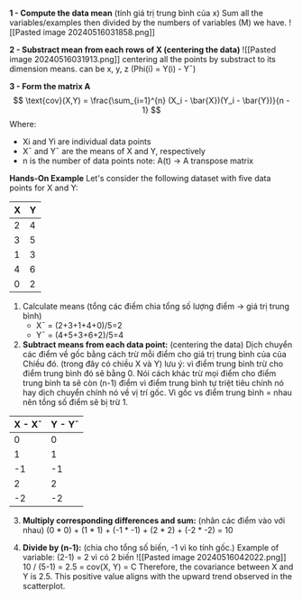 
**1 - Compute the data mean** (tính giá trị trung bình của x)
Sum all the variables/examples then divided by the numbers of variables (M) we have.
![[Pasted image 20240516031858.png]]


**2 - Substract mean from each rows of X (centering the data)** 
![[Pasted image 20240516031913.png]]
	centering all the points by substract to its dimension means.
	can be x, y, z (Phi(i) = Y(i) - Yˉ)


**3 - Form the matrix A**
$$
\text{cov}(X,Y) = \frac{\sum_{i=1}^{n} (X_i - \bar{X})(Y_i - \bar{Y})}{n - 1} 
$$
Where:
- Xi​ and Yi​ are individual data points
- Xˉ and Yˉ are the means of X and Y, respectively
- n is the number of data points
note: A(t) -> A transpose matrix


**Hands-On Example**
Let's consider the following dataset with five data points for X and Y:

| X   | Y   |
| --- | --- |
| 2   | 4   |
| 3   | 5   |
| 1   | 3   |
| 4   | 6   |
| 0   | 2   |

1. Calculate means (tổng các điểm chia tổng số lượng điểm -> giá trị trung bình)
	- Xˉ = (2+3+1+4+0)/5=2
    - Yˉ = (4+5+3+6+2)/5=4
2. **Subtract means from each data point:** (centering the data)
Dịch chuyển các điểm về gốc bằng cách trừ mỗi điểm cho giá trị trung bình của của Chiều đó. (trong đây có chiều X và Y)
lưu ý: vì điểm trung bình trừ cho điểm trung bình đó sẽ bằng 0. Nói cách khác trừ mọi điểm cho điểm trung bình ta sẽ còn (n-1) điểm 
	vì điểm trung bình tự triệt tiêu chính nó hay dịch chuyển chính nó về vị trí gốc. Vì gốc vs điểm trung bình = nhau nên tổng số điểm sẽ bị trừ 1. 

| X - Xˉ | Y - Yˉ |
| ------ | ------ |
| 0      | 0      |
| 1      | 1      |
| -1     | -1     |
| 2      | 2      |
| -2     | -2     |
3. **Multiply corresponding differences and sum:** (nhân các điểm vào với nhau)
	(0 * 0) + (1 * 1) + (-1 * -1) + (2 * 2) + (-2 * -2) = 10

4. **Divide by (n-1):** (chia cho tổng số biến, -1 vì ko tính gốc.)
	Example of variable: (2-1) = 2 vì có 2 biến
	![[Pasted image 20240516042022.png]]
	10 / (5-1) = 2.5 = cov(X, Y) = C
Therefore, the covariance between X and Y is 2.5. This positive value aligns with the upward trend observed in the scatterplot.

